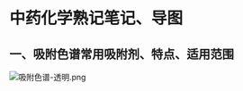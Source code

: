 # 中药化学熟记笔记、导图

## 一、吸附色谱常用吸附剂、特点、适用范围

![吸附色谱-透明.png](https://i.loli.net/2019/12/04/tjP9S1VhiJkW5wC.png)